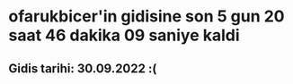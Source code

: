 # ofarukbicer'in gidisine son 5 gun 20 saat 46 dakika 09 saniye kaldi

## Gidis tarihi: 30.09.2022 :(